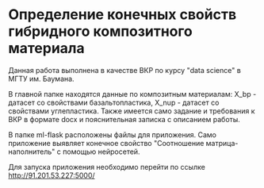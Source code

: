 # Определение конечных свойств гибридного композитного материала
Данная работа выполнена в качестве ВКР по курсу "data science" в МГТУ им. Баумана. 

В главной папке находятся данные по композитным материалам: X_bp - датасет со свойствами базальтопластика, X_nup - датасет со свойствами углепластика. Также имеется само задание и требования к ВКР в формате docx и пояснительная записка с описанием работы.

В папке ml-flask расположены файлы для приложения. Само приложение выявляет конечное свойство "Соотношение матрица-наполнитель" с помощью нейросетей.

Для запуска приложения необходимо перейти по ссылке http://91.201.53.227:5000/

